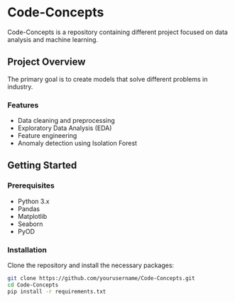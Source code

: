 # Code-Concepts

Code-Concepts is a repository containing different project focused on data analysis and machine learning.

## Project Overview

The primary goal is to create models that solve different problems in industry.

### Features

- Data cleaning and preprocessing
- Exploratory Data Analysis (EDA)
- Feature engineering
- Anomaly detection using Isolation Forest

## Getting Started

### Prerequisites

- Python 3.x
- Pandas
- Matplotlib
- Seaborn
- PyOD

### Installation

Clone the repository and install the necessary packages:

```bash
git clone https://github.com/yourusername/Code-Concepts.git
cd Code-Concepts
pip install -r requirements.txt
